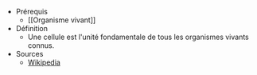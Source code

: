 - Prérequis
	- [[Organisme vivant]]
- Définition
	- Une cellule est l'unité fondamentale de tous les organismes vivants connus.
- Sources
	- [Wikipedia](https://fr.wikipedia.org/wiki/Cellule_(biologie))